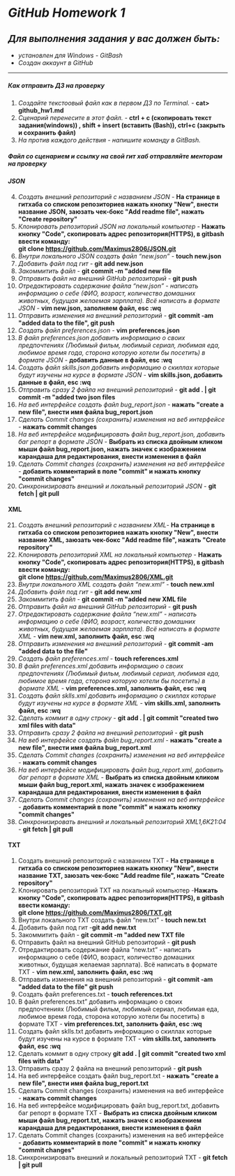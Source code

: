 # _GitHub Homework 1_
## _Для выполнения задания у вас должен быть:_
* _установлен для Windows - GitBash_
* _Создан аккаунт в GitHub_ 
---
##### _Как отправить ДЗ на проверку_
 1. _Создайте текстоовый файл как в первом ДЗ по Terminal._ - **cat> github_hw1.md**
 2. _Сценарий перенесите в этот файл._ - **ctrl + c (скопировать текст задания(windows)) , shift + insert (вставить (Bash)), ctrl+c (закрыть и сохранить файл)**
 3. _На против каждого действия - напишите команду в GitBash._ 
##### _Файл со сценарием и ссылку на свой гит хаб отправляйте менторам на проверку_
#### _JSON_
 4. _Создать внешний репозиторий c названием JSON_ - **На странице в гитхаба со списком репозиториев нажать кнопку "New", внести название JSON, заюзать чек-бокс "Add readme file", нажать "Create repository"**
 5. _Клонировать репозиторий JSON на локальный компьютер_ - **Нажать кнопку "Code", скопировать  адрес репозитория(HTTPS), в gitbash ввести команду:  
 git clone https://github.com/Maximus2806/JSON.git**
 6. _Внутри локального JSON создать файл “new.json”_ - **touch new.json** 
 7. _Добавить файл под гит_ - **git add new.json**
 8. _Закоммитить файл_ - **git commit -m "added new file**
 9. _Отправить файл на внешний GitHub репозиторий_ - **git push**
 10. _Отредактировать содержание файла “new.json” - написать информацию о себе (ФИО, возраст, количество домашних животных, будущая желаемая зарплата). Всё написать в формате JSON_ - **vim new.json, заполняем файл, esc :wq**
 11. _Отправить изменения на внешний репозиторий_ - **git commit -am "added data to the file", 
 git push**
 12. _Создать файл preferences.json_ - **vim preferences.json**
 13. _В файл preferences.json добавить информацию о своих предпочтениях (Любимый фильм, любимый сериал, любимая еда, любимое время года, сторона которую хотели бы посетить) в формате JSON_ - **добавить данные в файл, esc :wq**
 14. _Создать файл skills.json добавить информацию о скиллах которые будут изучены на курсе в формате JSON_ - **vim skills.json, добавить данные в файл, esc :wq**
 15. _Отправить сразу 2 файла на внешний репозиторий_ - **git add . | git commit -m "added two json files**
 16. _На веб интерфейсе создать файл bug_report.json_ - **нажать "create a new file", внести имя файла bug_report.json**
 17. _Сделать Commit changes (сохранить) изменения на веб интерфейсе_ - **нажать commit changes**
 18. _На веб интерфейсе модифицировать файл bug_report.json, добавить баг репорт в формате JSON_ - **Выбрать из списка двойным кликом мыши файл bug_report.json, нажать значек с изображением карандаша для редактирования, внести изменения в файл**
 19. _Сделать Commit changes (сохранить) изменения на веб интерфейсе_ - **добавить комментарий в поле "commit" и нажать кнопку "commit changes"**
 20. _Синхронизировать внешний и локальный репозиторий JSON_ - **git fetch | git pull**
#### XML
 21. _Создать внешний репозиторий c названием XML_- **На странице в гитхаба со списком репозиториев нажать кнопку "New", внести название XML, заюзать чек-бокс "Add readme file", нажать "Create repository"**
 22. _Клонировать репозиторий XML на локальный компьютер_ - **Нажать кнопку "Code", скопировать  адрес репозитория(HTTPS), в gitbash ввести команду:  
 git clone https://github.com/Maximus2806/XML.git**
 23. _Внутри локального XML создать файл “new.xml”_ - **touch new.xml**
 24. _Добавить файл под гит_ - **git add new.xml**
 25. _Закоммитить файл_ - **git commit -m "added new XML file**
 26. _Отправить файл на внешний GitHub репозиторий_ - **git push**
 27. _Отредактировать содержание файла “new.xml” - написать информацию о себе (ФИО, возраст, количество домашних животных, будущая желаемая зарплата). Всё написать в формате XML_ - **vim new.xml, заполнить файл, esc :wq**
 28. _Отправить изменения на внешний репозиторий_ - **git commit -am "added data to the file"**
 29. _Создать файл preferences.xml_ - **touch references.xml**
 30. _В файл preferences.xml добавить информацию о своих предпочтениях (Любимый фильм, любимый сериал, любимая еда, любимое время года, сторона которую хотели бы посетить) в формате XML_ - **vim preferences.xml, заполнить файл, esc :wq**
 31. _Создать файл sklls.xml добавить информацию о скиллах которые будут изучены на курсе в формате XML_ - **vim skills.xml, заполнить файл, esc :wq**
 32. _Сделать коммит в одну строку_ - **git add . | git commit "created two xml files with data"**
 33. _Отправить сразу 2 файла на внешний репозиторий_ - **git push**
 34. _На веб интерфейсе создать файл bug_report.xml_ - **нажать "create a new file", внести имя файла bug_report.xml**
 35. _Сделать Commit changes (сохранить) изменения на веб интерфейсе_ - **нажать commit changes**
 36. _На веб интерфейсе модифицировать файл bug_report.xml, добавить баг репорт в формате XML_ - **Выбрать из списка двойным кликом мыши файл bug_report.xml, нажать значек с изображением карандаша для редактирования, внести изменения в файл**
 37. _Сделать Commit changes (сохранить) изменения на веб интерфейсе_ - **добавить комментарий в поле "commit" и нажать кнопку "commit changes"**
 38. _Синхронизировать внешний и локальный репозиторий XML1,6K21:04_ - **git fetch | git pull**
#### TXT
 1. Создать внешний репозиторий c названием TXT - **На странице в гитхаба со списком репозиториев нажать кнопку "New", внести название TXT, заюзать чек-бокс "Add readme file", нажать "Create repository"**
 2. Клонировать репозиторий TXT на локальный компьютер -**Нажать кнопку "Code", скопировать  адрес репозитория(HTTPS), в gitbash ввести команду:  
 git clone https://github.com/Maximus2806/TXT.git**
 3. Внутри локального TXT создать файл “new.txt” - **touch new.txt**
 4. Добавить файл под гит -**git add new.txt**
 5. Закоммитить файл - **git commit -m "added new TXT file**
 6. Отправить файл на внешний GitHub репозиторий - **git push**
 7. Отредактировать содержание файла “new.txt” - написать информацию о себе (ФИО, возраст, количество домашних животных, будущая желаемая зарплата). Всё написать в формате TXT - **vim new.xml, заполнить файл, esc :wq**
 8. Отправить изменения на внешний репозиторий - **git commit -am "added data to the file"
 git push**
 9. Создать файл preferences.txt - **touch references.txt**
 10. В файл preferences.txt” добавить информацию о своих предпочтениях (Любимый фильм, любимый сериал, любимая еда, любимое время года, сторона которую хотели бы посетить) в формате TXT - **vim preferences.txt, заполнить файл, esc :wq**
 11. Создать файл sklls.txt добавить информацию о скиллах которые будут изучены на курсе в формате TXT - **vim skills.txt, заполнить файл, esc :wq**
 12. Сделать коммит в одну строку **git add . | git commit "created two xml files with data"**
 13. Отправить сразу 2 файла на внешний репозиторий - **git push**
 14. На веб интерфейсе создать файл bug_report.txt - **нажать "create a new file", внести имя файла bug_report.txt**
 15. Сделать Commit changes (сохранить) изменения на веб интерфейсе - **нажать commit changes**
 16. На веб интерфейсе модифицировать файл bug_report.txt, добавить баг репорт в формате TXT - **Выбрать из списка двойным кликом мыши файл bug_report.txt, нажать значек с изображением карандаша для редактирования, внести изменения в файл**
 17. Сделать Commit changes (сохранить) изменения на веб интерфейсе - **добавить комментарий в поле "commit" и нажать кнопку "commit changes"**
 18. Синхронизировать внешний и локальный репозиторий TXT - **git fetch | git pull**
 




















